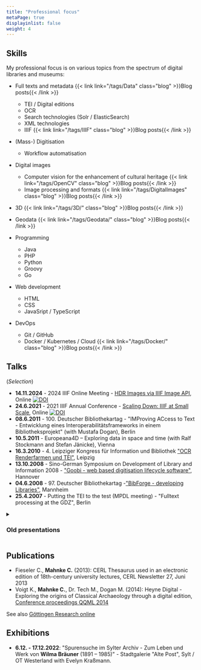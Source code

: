 ```yaml
---
title: "Professional focus"
metaPage: true
displayinlist: false
weight: 4
---
```


## Skills

My professional focus is on various topics from the spectrum of digital libraries and museums:

* Full texts and metadata {{< link link="/tags/Data" class="blog" >}}Blog posts{{< /link >}}
  * TEI / Digital editions
  * OCR
  * Search technologies (Solr / ElasticSearch)
  * XML technologies
  * IIIF {{< link link="/tags/IIIF" class="blog" >}}Blog posts{{< /link >}}

* (Mass-) Digitisation
  * Workflow automatisation

* Digital images
  * Computer vision for the enhancement of cultural heritage {{< link link="/tags/OpenCV" class="blog" >}}Blog posts{{< /link >}}
  * Image processing and formats {{< link link="/tags/DigitalImages" class="blog" >}}Blog posts{{< /link >}}

* 3D {{< link link="/tags/3D/" class="blog" >}}Blog posts{{< /link >}}

* Geodata {{< link link="/tags/Geodata/" class="blog" >}}Blog posts{{< /link >}}

* Programming
  * Java
  * PHP
  * Python
  * Groovy
  * Go

* Web development
  * HTML
  * CSS
  * JavaSript / TypeScript

* DevOps
  * Git / GitHub
  * Docker / Kubernetes / Cloud {{< link link="/tags/Docker/" class="blog" >}}Blog posts{{< /link >}}

## Talks
(*Selection*)
* **14.11.2024** - 2024 IIIF Online Meeting - [HDR Images via IIIF Image API](https://iiif.io/event/2024/online-meeting/#:~:text=HDR%20Images%20via%20Image%20API), Online [![DOI](https://zenodo.org/badge/DOI/10.5281/zenodo.14168673.svg)](https://doi.org/10.5281/zenodo.14168673)
* **24.6.2021** - 2021 IIIF Annual Conference - [Scaling Down: IIIF at Small Scale](https://whova.com/embedded/session/EJt2h6EsBemAPdBLSvToVJA%403Er8F48foN7yx-cZscQ%3D/1646975/?widget=primary), Online [![DOI](https://zenodo.org/badge/DOI/10.5281/zenodo.14169349.svg)](https://doi.org/10.5281/zenodo.14169349)
* **08.6.2011** - 100. Deutscher Bibliothekartag - "IMProving ACcess to Text - Entwicklung eines Interoperabilitätsframeworks in einem Bibliotheksprojekt" (with Mustafa Dogan), Berlin
* **10.5.2011** - ​​Europeana4D – Exploring data in space and time​ (with Ralf Stockmann and Stefan Jänicke), Vienna
* **16.3.2010** - 4. Leipziger Kongress für Information und Bibliothek ["OCR Renderfarmen und TEI"](https://de.slideshare.net/slideshow/bibtag2010-mahnke/3453550), Leipzig
* **13.10.2008** - Sino-German Symposium on Development of Library and Information 2008 - ["Goobi - web based digitisation lifecycle software"](https://de.slideshare.net/slideshow/goobi/985215), Hannover
* **04.6.2008** - 97. Deutscher Bibliothekartag -["BibForge - developing Libraries"](https://de.slideshare.net/slideshow/bibforge-447644/447644), Mannheim
* **25.4.2007** - Putting the TEI to the test (MPDL meeting) - "Fulltext processing at the GDZ", Berlin

<details>
<summary><h3>Old presentations</h3></summary>
<div class="summary-content">

* [Bestellzetteldruck 2.0](https://subugoe.github.io/ous-print/slides.xhtml)
* [SUB OCR Implementierung](https://de.slideshare.net/slideshow/goobi-berlin239201103/11869015)
* [Tomcat as a service](https://de.slideshare.net/slideshow/tomcat-as-a-service/15317294)
* [Ideen Goobi Storage API](https://de.slideshare.net/slideshow/storage-api-berlin23902/11868798)
* [Basisinfrastruktur aus Entwicklersicht](https://de.slideshare.net/slideshow/prsentation-basisinfrastruktur/11868748)
* [eXist für Editionsprojekte](https://de.slideshare.net/slideshow/e-xist-279/11868742)
* [Development Toolbox](https://de.slideshare.net/slideshow/development-toolbox/991862)

</div>
</details>

## Publications
* Fieseler C., **Mahnke C.** (2013): CERL Thesaurus used in an electronic edition of 18th-century university lectures, CERL Newsletter 27, Juni 2013
* Voigt K., **Mahnke C.**, Dr. Tech M., Dogan M. (2014): Heyne Digital - Exploring the origins of Classical Archaeology through a digital edition, [Conference proceedings QQML 2014](http://www.isast.org/images/FINAL_BOOK_OF_ABSTRACTS_e-book_version.pdf)

See also <a id="grolink" href="//publications.goettingen-research-online.de/cris/rp/rp115268?open=all1&rppall=1000&etalall=-1&startall=0&" target="_blank">Göttingen Research online</a>

<!--
<script type="text/javascript" charset="UTF-8" src="https://publications.goettingen-research-online.de/cris/rp/rp115268?open=all1&rppall=1000&etalall=-1&startall=0&ft=js&cs=default"></script>
-->

## Exhibitions
* **6.12. - 17.12.2022**: "Spurensuche im Sylter Archiv - Zum Leben und Werk von **Wilma Bräuner** (1891 – 1985)" - Stadtgalerie "Alte Post", Sylt / OT Westerland with Evelyn Kraßmann.
